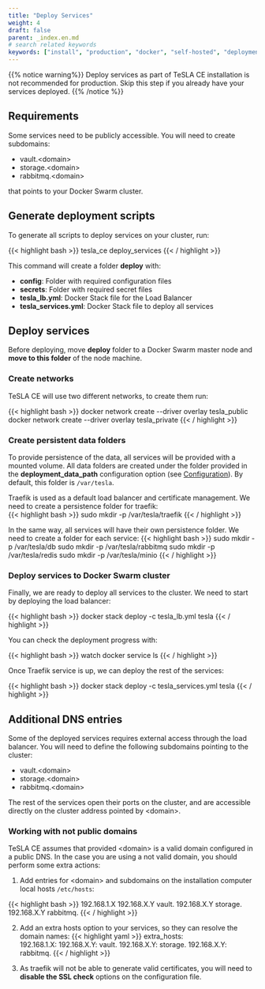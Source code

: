 ```yaml
---
title: "Deploy Services"
weight: 4
draft: false
parent: _index.en.md
# search related keywords
keywords: ["install", "production", "docker", "self-hosted", "deployment"]
---
```


{{% notice warning%}}
Deploy services as part of TeSLA CE installation is not recommended for production. 
Skip this step if you already have your services deployed.
{{% /notice %}}

## Requirements

Some services need to be publicly accessible. You will need to create subdomains:
- vault.\<domain\>
- storage.\<domain\>
- rabbitmq.\<domain\>

that points to your Docker Swarm cluster.

## Generate deployment scripts

To generate all scripts to deploy services on your cluster, run:

{{< highlight bash >}}
tesla_ce deploy_services
{{< / highlight >}}

This command will create a folder **deploy** with:
- **config**: Folder with required configuration files
- **secrets**: Folder with required secret files
- **tesla_lb.yml**: Docker Stack file for the Load Balancer
- **tesla_services.yml**: Docker Stack file to deploy all services


## Deploy services

Before deploying, move **deploy** folder to a Docker Swarm master node and **move to this folder** of the node machine.

### Create networks

TeSLA CE will use two different networks, to create them run:

{{< highlight bash >}}
docker network create --driver overlay tesla_public
docker network create --driver overlay tesla_private
{{< / highlight >}}


### Create persistent data folders

To provide persistence of the data, all services will be provided with a mounted volume. 
All data folders are created under the folder provided in the **deployment_data_path** configuration option (see [Configuration](../configuration)). 
By default, this folder is ```/var/tesla```.

Traefik is used as a default load balancer and certificate management. We need to create a persistence folder for traefik:  
{{< highlight bash >}}
sudo mkdir -p /var/tesla/traefik
{{< / highlight >}}

In the same way, all services will have their own persistence folder. We need to create a folder for each service:
{{< highlight bash >}}
sudo mkdir -p /var/tesla/db
sudo mkdir -p /var/tesla/rabbitmq
sudo mkdir -p /var/tesla/redis
sudo mkdir -p /var/tesla/minio
{{< / highlight >}}

### Deploy services to Docker Swarm cluster

Finally, we are ready to deploy all services to the cluster. We need to start by deploying the load balancer:

{{< highlight bash >}}
docker stack deploy -c tesla_lb.yml tesla
{{< / highlight >}}

You can check the deployment progress with:

{{< highlight bash >}}
watch docker service ls
{{< / highlight >}}

Once Traefik service is up, we can deploy the rest of the services:

{{< highlight bash >}}
docker stack deploy -c tesla_services.yml tesla
{{< / highlight >}}

## Additional DNS entries

Some of the deployed services requires external access through the load balancer. You will need to define
the following subdomains pointing to the cluster:

* vault.\<domain\>
* storage.\<domain\>
* rabbitmq.\<domain\>

The rest of the services open their ports on the cluster, and are accessible directly on the cluster address pointed by 
\<domain\>.

### Working with not public domains

TeSLA CE assumes that provided \<domain\> is a valid domain configured in a public DNS. In the case you are using a not
valid domain, you should perform some extra actions:

1. Add entries for \<domain\> and subdomains on the installation computer local hosts ```/etc/hosts```:

{{< highlight bash >}}
192.168.1.X <domain>
192.168.X.Y vault.<domain>
192.168.X.Y storage.<domain>
192.168.X.Y rabbitmq.<domain>
{{< / highlight >}}

2. Add an extra hosts option to your services, so they can resolve the domain names:
{{< highlight yaml >}}
   extra_hosts:      
      192.168.1.X: <domain>
      192.168.X.Y: vault.<domain>
      192.168.X.Y: storage.<domain>
      192.168.X.Y: rabbitmq.<domain>
{{< / highlight >}}

3. As traefik will not be able to generate valid certificates, you will need to **disable the SSL check** options on the 
   configuration file.

